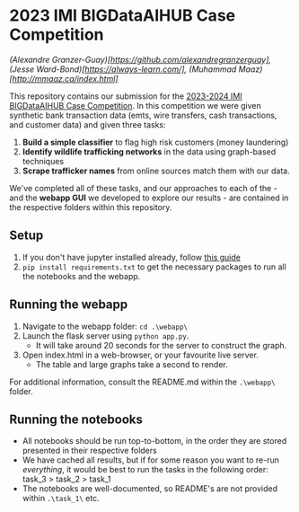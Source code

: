 # 2023 IMI BIGDataAIHUB Case Competition
*(Alexandre Granzer-Guay)[https://github.com/alexandregranzerguay], (Jesse Ward-Bond)[https://always-learn.com/], (Muhammad Maaz)[http://mmaaz.ca/index.html]*

This repository contains our submission for the [2023-2024 IMI BIGDataAIHUB Case Competition](https://www.utm.utoronto.ca/bigdataaihub/events/fifth-annual-2023-2024-imi-bigdataaihub-big-data-and-artificial-intelligence-competition). In this competition we were given synthetic bank transaction data (emts, wire transfers, cash transactions, and customer data) and given three tasks: 
1. **Build a simple classifier** to flag high risk customers (money laundering)
2. **Identify wildlife trafficking networks** in the data using graph-based techniques
3. **Scrape trafficker names** from online sources match them with our data. 

We've completed all of these tasks, and our approaches to each of the - and the **webapp GUI** we developed to explore our results -  are contained in the respective folders within this repository.

## Setup
1. If you don't have jupyter installed already, follow [this guide](https://jupyter.org/install)
2. `pip install requirements.txt` to get the necessary packages to run all the notebooks and the webapp.

## Running the webapp
1. Navigate to the webapp folder: `cd .\webapp\`
2. Launch the flask server using `python app.py`. 
    - It will take around 20 seconds for the server to construct the graph.
3. Open index.html in a web-browser, or your favourite live server. 
    - The table and large graphs take a second to render.

For additional information, consult the README.md within the `.\webapp\` folder.

## Running the notebooks
- All notebooks should be run top-to-bottom, in the order they are stored presented in their respective folders
- We have cached all results, but if for some reason you want to re-run *everything*, it would be best to run the tasks in the following order: task_3 > task_2 > task_1
- The notebooks are well-documented, so README's are not provided within `.\task_1\` etc.